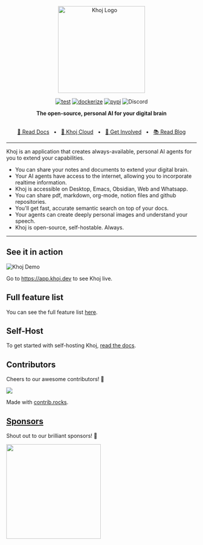 <p align="center"><img src="src/khoj/interface/web/assets/icons/khoj-logo-sideways-500.png" width="230" alt="Khoj Logo"></p>

<div align="center">

[![test](https://github.com/khoj-ai/khoj/actions/workflows/test.yml/badge.svg)](https://github.com/khoj-ai/khoj/actions/workflows/test.yml)
[![dockerize](https://github.com/khoj-ai/khoj/actions/workflows/dockerize.yml/badge.svg)](https://github.com/khoj-ai/khoj/pkgs/container/khoj)
[![pypi](https://github.com/khoj-ai/khoj/actions/workflows/pypi.yml/badge.svg)](https://pypi.org/project/khoj-assistant/)
![Discord](https://img.shields.io/discord/1112065956647284756?style=plastic&label=discord)

</div>

<div align="center">
<b>The open-source, personal AI for your digital brain</b>
</div>

<br />

<div align="center">

[🤖 Read Docs](https://docs.khoj.dev)
<span>&nbsp;&nbsp;•&nbsp;&nbsp;</span>
[🏮 Khoj Cloud](https://khoj.dev)
<span>&nbsp;&nbsp;•&nbsp;&nbsp;</span>
[💬 Get Involved](https://discord.gg/BDgyabRM6e)
<span>&nbsp;&nbsp;•&nbsp;&nbsp;</span>
[📚 Read Blog](https://blog.khoj.dev)

</div>

<div align="left">

***

Khoj is an application that creates always-available, personal AI agents for you to extend your capabilities.
- You can share your notes and documents to extend your digital brain.
- Your AI agents have access to the internet, allowing you to incorporate realtime information.
- Khoj is accessible on Desktop, Emacs, Obsidian, Web and Whatsapp.
- You can share pdf, markdown, org-mode, notion files and github repositories.
- You'll get fast, accurate semantic search on top of your docs.
- Your agents can create deeply personal images and understand your speech.
- Khoj is open-source, self-hostable. Always.

***

</div>

## See it in action

<img src="https://github.com/khoj-ai/khoj/blob/master/documentation/assets/img/using_khoj_for_studying.gif?raw=true" alt="Khoj Demo">

Go to https://app.khoj.dev to see Khoj live.

## Full feature list
You can see the full feature list [here](https://docs.khoj.dev/category/features).

## Self-Host

To get started with self-hosting Khoj, [read the docs](https://docs.khoj.dev/get-started/setup).

## Contributors
Cheers to our awesome contributors! 🎉

<a href="https://github.com/khoj-ai/khoj/graphs/contributors">
  <img src="https://contrib.rocks/image?repo=khoj-ai/khoj" />
</a>

Made with [contrib.rocks](https://contrib.rocks).

## [Sponsors](https://github.com/sponsors/khoj-ai)
Shout out to our brilliant sponsors! 🌈

<a href="http://github.com/beekeeb">
  <img src="https://raw.githubusercontent.com/beekeeb/piantor/main/docs/beekeeb.png" width=250/>
</a>
